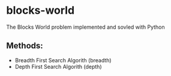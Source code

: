 # blocks-world
The Blocks World problem implemented and sovled with Python

## Methods:
- Breadth First Search Algorith (breadth)
- Depth First Search Algorith (depth)
